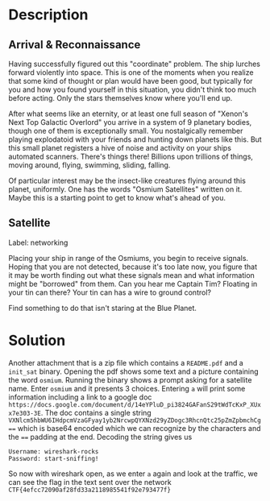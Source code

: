 # Description
## Arrival & Reconnaissance

Having successfully figured out this "coordinate" problem. The ship lurches forward violently into space. This is one of the moments when you realize that some kind of thought or plan would have been good, but typically for you and how you found yourself in this situation, you didn't think too much before acting. Only the stars themselves know where you'll end up.

After what seems like an eternity, or at least one full season of "Xenon's Next Top Galactic Overlord" you arrive in a system of 9 planetary bodies, though one of them is exceptionally small. You nostalgically remember playing explodatoid with your friends and hunting down planets like this. But this small planet registers a hive of noise and activity on your ships automated scanners. There's things there! Billions upon trillions of things, moving around, flying, swimming, sliding, falling.

Of particular interest may be the insect-like creatures flying around this planet, uniformly. One has the words "Osmium Satellites" written on it. Maybe this is a starting point to get to know what's ahead of you.

## Satellite
Label: networking

Placing your ship in range of the Osmiums, you begin to receive signals. Hoping that you are not detected, because it's too late now, you figure that it may be worth finding out what these signals mean and what information might be "borrowed" from them. Can you hear me Captain Tim? Floating in your tin can there? Your tin can has a wire to ground control?

Find something to do that isn't staring at the Blue Planet.

# Solution
Another attachment that is a zip file which contains a `README.pdf` and a `init_sat` binary. Opening the pdf shows some text and a picture containing the word `osmium`.
Running the binary shows a prompt asking for a satellite name. Enter `osmium` and it presents 3 choices. Entering `a` will print some information including a link to a google doc `https://docs.google.com/document/d/14eYPluD_pi3824GAFanS29tWdTcKxP_XUxx7e303-3E`. The doc contains a single string `VXNlcm5hbWU6IHdpcmVzaGFyay1yb2NrcwpQYXNzd29yZDogc3RhcnQtc25pZmZpbmchCg==` which is base64 encoded which we can recognize by the characters and the `==` padding at the end. Decoding the string gives us
```
Username: wireshark-rocks
Password: start-sniffing!
```

So now with wireshark open, as we enter `a` again and look at the traffic, we can see the flag in the text sent over the network `CTF{4efcc72090af28fd33a2118985541f92e793477f}`